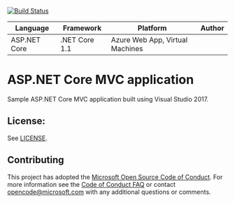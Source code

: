 [![Build Status](https://dev.azure.com/ITSTechGruppo3/EsercitazioneGruppo2/_apis/build/status/Esercizio2/Esercizio%202d%20-%20webbappWithTests?branchName=master)](https://dev.azure.com/ITSTechGruppo3/EsercitazioneGruppo2/_build/latest?definitionId=13&branchName=master)

| Language | Framework | Platform | Author |
| -------- | -------- |--------|--------|
| ASP.NET Core | .NET Core 1.1 | Azure Web App, Virtual Machines |


# ASP.NET Core MVC application 

Sample ASP.NET Core MVC application built using Visual Studio 2017.

## License:
See [LICENSE](LICENSE).


## Contributing
This project has adopted the [Microsoft Open Source Code of Conduct](https://opensource.microsoft.com/codeofconduct/).
For more information see the [Code of Conduct FAQ](https://opensource.microsoft.com/codeofconduct/faq/) or
contact [opencode@microsoft.com](mailto:opencode@microsoft.com) with any additional questions or comments.
